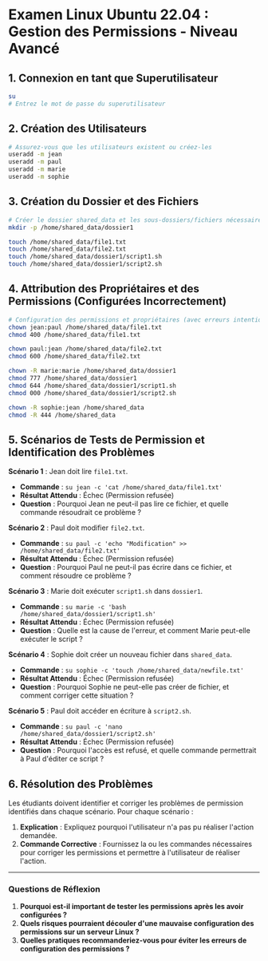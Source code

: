 # Examen Linux Ubuntu 22.04 : Gestion des Permissions - Niveau Avancé

## 1. Connexion en tant que Superutilisateur

```bash
su
# Entrez le mot de passe du superutilisateur
```

## 2. Création des Utilisateurs

```bash
# Assurez-vous que les utilisateurs existent ou créez-les
useradd -m jean
useradd -m paul
useradd -m marie
useradd -m sophie
```

## 3. Création du Dossier et des Fichiers

```bash
# Créer le dossier shared_data et les sous-dossiers/fichiers nécessaires
mkdir -p /home/shared_data/dossier1

touch /home/shared_data/file1.txt
touch /home/shared_data/file2.txt
touch /home/shared_data/dossier1/script1.sh
touch /home/shared_data/dossier1/script2.sh
```

## 4. Attribution des Propriétaires et des Permissions (Configurées Incorrectement)

```bash
# Configuration des permissions et propriétaires (avec erreurs intentionnelles)
chown jean:paul /home/shared_data/file1.txt
chmod 400 /home/shared_data/file1.txt

chown paul:jean /home/shared_data/file2.txt
chmod 600 /home/shared_data/file2.txt

chown -R marie:marie /home/shared_data/dossier1
chmod 777 /home/shared_data/dossier1
chmod 644 /home/shared_data/dossier1/script1.sh
chmod 000 /home/shared_data/dossier1/script2.sh

chown -R sophie:jean /home/shared_data
chmod -R 444 /home/shared_data
```

## 5. Scénarios de Tests de Permission et Identification des Problèmes

**Scénario 1** : Jean doit lire `file1.txt`.

- **Commande** : `su jean -c 'cat /home/shared_data/file1.txt'`
- **Résultat Attendu** : Échec (Permission refusée)
- **Question** : Pourquoi Jean ne peut-il pas lire ce fichier, et quelle commande résoudrait ce problème ?

**Scénario 2** : Paul doit modifier `file2.txt`.

- **Commande** : `su paul -c 'echo "Modification" >> /home/shared_data/file2.txt'`
- **Résultat Attendu** : Échec (Permission refusée)
- **Question** : Pourquoi Paul ne peut-il pas écrire dans ce fichier, et comment résoudre ce problème ?

**Scénario 3** : Marie doit exécuter `script1.sh` dans `dossier1`.

- **Commande** : `su marie -c 'bash /home/shared_data/dossier1/script1.sh'`
- **Résultat Attendu** : Échec (Permission refusée)
- **Question** : Quelle est la cause de l'erreur, et comment Marie peut-elle exécuter le script ?

**Scénario 4** : Sophie doit créer un nouveau fichier dans `shared_data`.

- **Commande** : `su sophie -c 'touch /home/shared_data/newfile.txt'`
- **Résultat Attendu** : Échec (Permission refusée)
- **Question** : Pourquoi Sophie ne peut-elle pas créer de fichier, et comment corriger cette situation ?

**Scénario 5** : Paul doit accéder en écriture à `script2.sh`.

- **Commande** : `su paul -c 'nano /home/shared_data/dossier1/script2.sh'`
- **Résultat Attendu** : Échec (Permission refusée)
- **Question** : Pourquoi l'accès est refusé, et quelle commande permettrait à Paul d'éditer ce script ?

## 6. Résolution des Problèmes

Les étudiants doivent identifier et corriger les problèmes de permission identifiés dans chaque scénario. Pour chaque scénario :

1. **Explication** : Expliquez pourquoi l'utilisateur n'a pas pu réaliser l'action demandée.
2. **Commande Corrective** : Fournissez la ou les commandes nécessaires pour corriger les permissions et permettre à l'utilisateur de réaliser l'action.

---

### Questions de Réflexion

1. **Pourquoi est-il important de tester les permissions après les avoir configurées ?**
2. **Quels risques pourraient découler d'une mauvaise configuration des permissions sur un serveur Linux ?**
3. **Quelles pratiques recommanderiez-vous pour éviter les erreurs de configuration des permissions ?**


